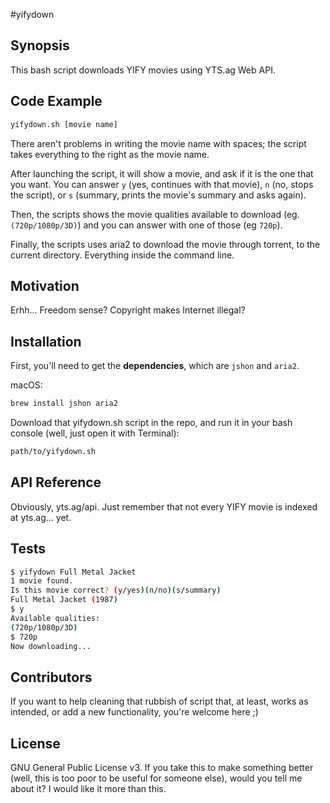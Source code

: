 #yifydown

## Synopsis

This bash script downloads YIFY movies using YTS.ag Web API.

## Code Example

```bash
yifydown.sh [movie name]
```

There aren't problems in writing the movie name with spaces; the script takes everything to the right as the movie name.

After launching the script, it will show a movie, and ask if it is the one that you want. You can answer <code>y</code> (yes, continues with that movie), <code>n</code> (no, stops the script), or <code>s</code> (summary, prints the movie's summary and asks again).

Then, the scripts shows the movie qualities available to download (eg. <code>(720p/1080p/3D)</code>) and you can answer with one of those (eg <code>720p</code>).

Finally, the scripts uses aria2 to download the movie through torrent, to the current directory. Everything inside the command line.

## Motivation

Erhh... Freedom sense? Copyright makes Internet illegal?

## Installation

First, you'll need to get the **dependencies**, which are <code>jshon</code> and <code>aria2</code>.

macOS:
```bash
brew install jshon aria2
```

Download that yifydown.sh script in the repo, and run it in your bash console (well, just open it with Terminal):

```bash
path/to/yifydown.sh
```

## API Reference

Obviously, yts.ag/api. Just remember that not every YIFY movie is indexed at yts.ag... yet.

## Tests

```bash
$ yifydown Full Metal Jacket
1 movie found.
Is this movie correct? (y/yes)(n/no)(s/summary)
Full Metal Jacket (1987)
$ y
Available qualities:
(720p/1080p/3D)
$ 720p
Now downloading...
```

## Contributors

If you want to help cleaning that rubbish of script that, at least, works as intended, or add a new functionality, you're welcome here ;)

## License

GNU General Public License v3. If you take this to make something better (well, this is too poor to be useful for someone else), would you tell me about it? I would like it more than this.
